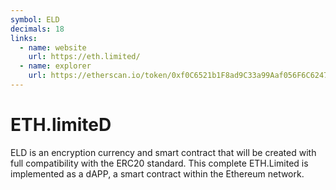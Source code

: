 ```yaml
---
symbol: ELD
decimals: 18
links:
  - name: website
    url: https://eth.limited/
  - name: explorer
    url: https://etherscan.io/token/0xf0C6521b1F8ad9C33a99Aaf056F6C6247A3862BA
---
```


# ETH.limiteD

ELD is an encryption currency and smart contract that will be created with full compatibility with the ERC20 standard. This complete ETH.Limited is implemented as a dAPP, a smart contract within the Ethereum network.
